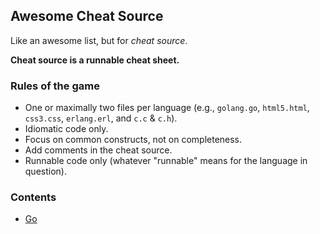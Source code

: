 Awesome Cheat Source
--------------------

Like an awesome list, but for _cheat source_.

**Cheat source is a runnable cheat sheet.**

### Rules of the game

-   One or maximally two files per language (e.g., `golang.go`,
    `html5.html`, `css3.css`, `erlang.erl`, and `c.c` & `c.h`).
-   Idiomatic code only.
-   Focus on common constructs, not on completeness.
-   Add comments in the cheat source.
-   Runnable code only (whatever "runnable" means for the language in
    question).

### Contents

-   [Go](golang.go)
